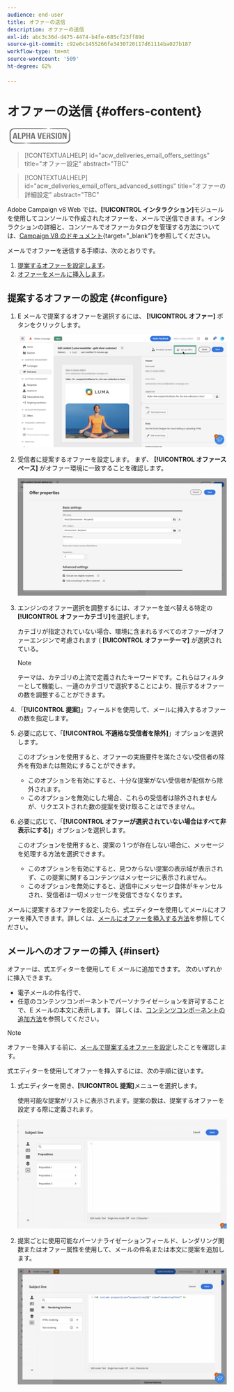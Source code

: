 ```yaml
---
audience: end-user
title: オファーの送信
description: オファーの送信
exl-id: abc3c36d-d475-4474-b4fe-685cf23ff89d
source-git-commit: c92e6c1455266fe3430720117d61114ba027b187
workflow-type: tm+mt
source-wordcount: '509'
ht-degree: 62%

---
```


# オファーの送信 {#offers-content}

![](../assets/do-not-localize/badge.png)

>[!CONTEXTUALHELP]
>id="acw_deliveries_email_offers_settings"
>title="オファー設定"
>abstract="TBC"

>[!CONTEXTUALHELP]
>id="acw_deliveries_email_offers_advanced_settings"
>title="オファーの詳細設定"
>abstract="TBC"

Adobe Campaign v8 Web では、**[!UICONTROL インタラクション]**&#x200B;モジュールを使用してコンソールで作成されたオファーを、メールで送信できます。インタラクションの詳細と、コンソールでオファーカタログを管理する方法については、[Campaign V8 のドキュメント](https://experienceleague.adobe.com/docs/campaign/campaign-v8/offers/interaction.html?lang=ja){target="_blank"}を参照してください。

メールでオファーを送信する手順は、次のとおりです。

1. [提案するオファーを設定します](#configure)。
1. [オファーをメールに挿入します](#insert)。

## 提案するオファーの設定 {#configure}

1. E メールで提案するオファーを選択するには、 **[!UICONTROL オファー]** ボタンをクリックします。

   ![](assets/setup-offers.png)

1. 受信者に提案するオファーを設定します。 まず、 **[!UICONTROL オファースペース]** がオファー環境に一致することを確認します。

   ![](assets/create-content-offers.png)

1. エンジンのオファー選択を調整するには、オファーを並べ替える特定の&#x200B;**[!UICONTROL オファーカテゴリ]**&#x200B;を選択します。

   カテゴリが指定されていない場合、環境に含まれるすべてのオファーがオファーエンジンで考慮されます ( **[!UICONTROL オファーテーマ]** が選択されている。

   >[!NOTE]
   >
   >テーマは、カテゴリの上流で定義されたキーワードです。これらはフィルターとして機能し、一連のカテゴリで選択することにより、提示するオファーの数を調整することができます。

1. 「**[!UICONTROL 提案]**」フィールドを使用して、メールに挿入するオファーの数を指定します。

1. 必要に応じて、「**[!UICONTROL 不適格な受信者を除外]**」オプションを選択します。

   このオプションを使用すると、オファーの実施要件を満たさない受信者の除外を有効または無効にすることができます。

   * このオプションを有効にすると、十分な提案がない受信者が配信から除外されます。
   * このオプションを無効にした場合、これらの受信者は除外されませんが、リクエストされた数の提案を受け取ることはできません。

1. 必要に応じて、「**[!UICONTROL オファーが選択されていない場合はすべて非表示にする]**」オプションを選択します。

   このオプションを使用すると、提案の 1 つが存在しない場合に、メッセージを処理する方法を選択できます。

   * このオプションを有効にすると、見つからない提案の表示域が表示されず、この提案に関するコンテンツはメッセージに表示されません。
   * このオプションを無効にすると、送信中にメッセージ自体がキャンセルされ、受信者は一切メッセージを受信できなくなります。

メールに提案するオファーを設定したら、式エディターを使用してメールにオファーを挿入できます。詳しくは、[メールにオファーを挿入する方法](#insert)を参照してください。

## メールへのオファーの挿入 {#insert}

オファーは、式エディターを使用して E メールに追加できます。 次のいずれかに挿入できます。

* 電子メールの件名行で、
* 任意のコンテンツコンポーネントでパーソナライゼーションを許可することで、E メールの本文に表示します。 詳しくは、[コンテンツコンポーネントの追加方法](content-components.md)を参照してください。

>[!NOTE]
>
>オファーを挿入する前に、[メールで提案するオファーを設定](#configure)したことを確認します。

式エディターを使用してオファーを挿入するには、次の手順に従います。

1. 式エディターを開き、**[!UICONTROL 提案]**&#x200B;メニューを選択します。

   使用可能な提案がリストに表示されます。提案の数は、提案するオファーを設定する際に定義されます。

   ![](assets/offer-insertion.png)

1. 提案ごとに使用可能なパーソナライゼーションフィールド、レンダリング関数またはオファー属性を使用して、メールの件名または本文に提案を追加します。

   ![](assets/offer-inserted.png)
